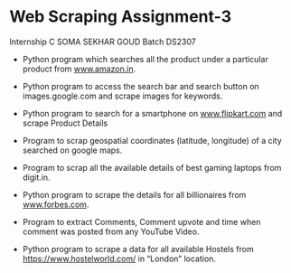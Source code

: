 # Web Scraping Assignment-3

Internship
C SOMA SEKHAR GOUD
Batch DS2307


* Python program which searches all the product under a particular product from www.amazon.in. 

* Python program to access the search bar and search button on images.google.com and scrape images for keywords.

* Python program to search for a smartphone on www.flipkart.com and scrape Product Details

* Program to scrap geospatial coordinates (latitude, longitude) of a city searched on google maps.

* Program to scrap all the available details of best gaming laptops from digit.in.

* Python program to scrape the details for all billionaires from www.forbes.com.

* Program to extract Comments, Comment upvote and time when comment was posted from any YouTube Video.

* Python program to scrape a data for all available Hostels from https://www.hostelworld.com/ in “London” location.

